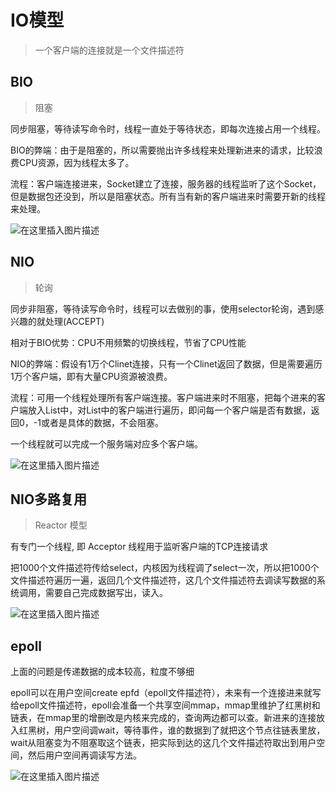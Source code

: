 # IO模型

> 一个客户端的连接就是一个文件描述符

## BIO

> 阻塞

同步阻塞，等待读写命令时，线程一直处于等待状态，即每次连接占用一个线程。

BIO的弊端：由于是阻塞的，所以需要抛出许多线程来处理新进来的请求，比较浪费CPU资源，因为线程太多了。

流程：客户端连接进来，Socket建立了连接，服务器的线程监听了这个Socket，但是数据包还没到，所以是阻塞状态。所有当有新的客户端进来时需要开新的线程来处理。

![在这里插入图片描述](https://img-blog.csdnimg.cn/2021010922244029.png?x-oss-process=image/watermark,type_ZmFuZ3poZW5naGVpdGk,shadow_10,text_aHR0cHM6Ly9ibG9nLmNzZG4ubmV0L3dlaXhpbl80MjEwMzAyNg==,size_16,color_FFFFFF,t_70)

## NIO

> 轮询

同步非阻塞，等待读写命令时，线程可以去做别的事，使用selector轮询，遇到感兴趣的就处理(ACCEPT)

相对于BIO优势：CPU不用频繁的切换线程，节省了CPU性能

NIO的弊端：假设有1万个Clinet连接，只有一个Clinet返回了数据，但是需要遍历1万个客户端，即有大量CPU资源被浪费。

流程：可用一个线程处理所有客户端连接。客户端进来时不阻塞，把每个进来的客户端放入List中，对List中的客户端进行遍历，即问每一个客户端是否有数据，返回0，-1或者是具体的数据，不会阻塞。

一个线程就可以完成一个服务端对应多个客户端。

![在这里插入图片描述](https://img-blog.csdnimg.cn/2021010922294737.png?x-oss-process=image/watermark,type_ZmFuZ3poZW5naGVpdGk,shadow_10,text_aHR0cHM6Ly9ibG9nLmNzZG4ubmV0L3dlaXhpbl80MjEwMzAyNg==,size_16,color_FFFFFF,t_70)

## NIO多路复用

> Reactor 模型

有专门一个线程, 即 Acceptor 线程用于监听客户端的TCP连接请求

把1000个文件描述符传给select，内核因为线程调了select一次，所以把1000个文件描述符遍历一遍，返回几个文件描述符，这几个文件描述符去调读写数据的系统调用，需要自己完成数据写出，读入。

![在这里插入图片描述](https://img-blog.csdnimg.cn/20210109192025330.png?x-oss-process=image/watermark,type_ZmFuZ3poZW5naGVpdGk,shadow_10,text_aHR0cHM6Ly9ibG9nLmNzZG4ubmV0L3dlaXhpbl80MjEwMzAyNg==,size_16,color_FFFFFF,t_70)

## epoll

上面的问题是传递数据的成本较高，粒度不够细

epoll可以在用户空间create epfd（epoll文件描述符），未来有一个连接进来就写给epoll文件描述符，epoll会准备一个共享空间mmap，mmap里维护了红黑树和链表，在mmap里的增删改是内核来完成的，查询两边都可以查。新进来的连接放入红黑树，用户空间调wait，等待事件，谁的数据到了就把这个节点往链表里放，wait从阻塞变为不阻塞取这个链表，把实际到达的这几个文件描述符取出到用户空间，然后用户空间再调读写方法。

![在这里插入图片描述](https://img-blog.csdnimg.cn/20210109192855527.png?x-oss-process=image/watermark,type_ZmFuZ3poZW5naGVpdGk,shadow_10,text_aHR0cHM6Ly9ibG9nLmNzZG4ubmV0L3dlaXhpbl80MjEwMzAyNg==,size_16,color_FFFFFF,t_70)